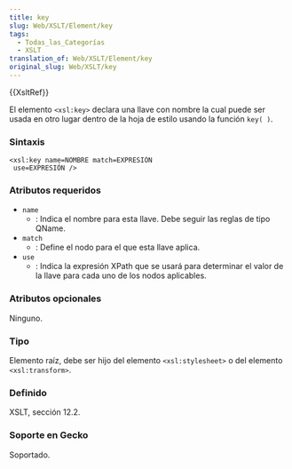 ```yaml
---
title: key
slug: Web/XSLT/Element/key
tags:
  - Todas_las_Categorías
  - XSLT
translation_of: Web/XSLT/Element/key
original_slug: Web/XSLT/key
---
```

{{XsltRef}}

El elemento `<xsl:key>` declara una llave con nombre la cual puede ser usada en otro lugar dentro de la hoja de estilo usando la función `key( )`.

### Sintaxis

    <xsl:key name=NOMBRE match=EXPRESIÓN
     use=EXPRESIÓN />

### Atributos requeridos

- `name`
  - : Indica el nombre para esta llave. Debe seguir las reglas de tipo QName.
- `match`
  - : Define el nodo para el que esta llave aplica.
- `use`
  - : Indica la expresión XPath que se usará para determinar el valor de la llave para cada uno de los nodos aplicables.

### Atributos opcionales

Ninguno.

### Tipo

Elemento raíz, debe ser hijo del elemento `<xsl:stylesheet>` o del elemento `<xsl:transform>`.

### Definido

XSLT, sección 12.2.

### Soporte en Gecko

Soportado.
